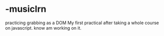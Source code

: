 # -musiclrn
practicing grabbing as a DOM
 My first practical after taking a whole course on javascript.
 know am working on it.
 
